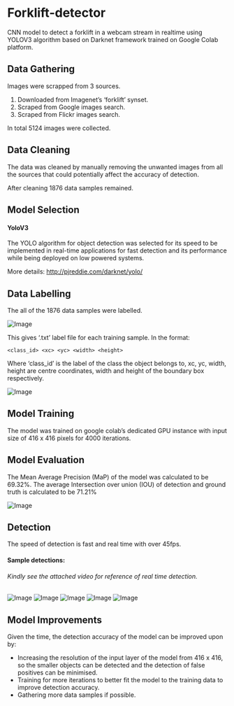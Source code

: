 # Forklift-detector

CNN model to detect a forklift in a webcam stream in realtime using YOLOV3 algorithm 
based on Darknet framework trained on Google Colab platform.

## Data Gathering

Images were scrapped from 3 sources.

1. Downloaded from Imagenet’s ‘forklift’ synset.
2. Scraped from Google images search.
2. Scraped from Flickr images search. 

In total 5124 images were collected.

## Data Cleaning

The data was cleaned by manually removing the unwanted images 
from all the sources that could potentially affect the accuracy of detection. 

After cleaning 1876 data samples remained.

## Model Selection

#### YoloV3
 
The YOLO algorithm for object detection was selected for its speed to be implemented 
in real-time applications for fast detection and its performance while being deployed 
on low powered systems.

More details: http://pjreddie.com/darknet/yolo/

## Data Labelling

The all of the 1876 data samples were labelled.

![Image](Screencaps/labelling.png?raw=true)

This gives ‘.txt’ label file for each 
training sample. In the format:

```
<class_id> <xc> <yc> <width> <height> 
```

Where ‘class_id’ is the label of the class the object belongs to, xc, yc, width, 
height are centre coordinates, width and height of the boundary box respectively.

![Image](Screencaps/labeling_txt.JPG?raw=true) 

## Model Training 
 
The model was trained on google colab’s dedicated GPU instance with input size 
of 416 x 416 pixels for 4000 iterations. 
 
## Model Evaluation 
 
The Mean Average Precision (MaP) of the model was calculated to be 69.32%. The 
average Intersection over union (IOU) of detection and ground truth is calculated 
to be 71.21%

![Image](Screencaps/model_map.JPG?raw=true) 

## Detection 

The speed of detection is fast and real time with over 45fps. 

#### Sample detections:

###### Kindly see the attached video for reference of real time detection.

![Image](results/predictions_1.jpg?raw=true)
![Image](results/predictions_2.jpg?raw=true)
![Image](results/predictions_3.jpg?raw=true)
![Image](results/predictions_4.jpg?raw=true)
![Image](results/predictions_5.jpg?raw=true)

## Model Improvements 
Given the time, the detection accuracy of the model can be improved upon by:

* Increasing the resolution of the input layer of the model from 416 x 416, so the 
smaller objects can be detected and the detection of false positives can be minimised.
* Training for more iterations to better fit the model to the training data to improve 
detection accuracy.
* Gathering more data samples if possible.